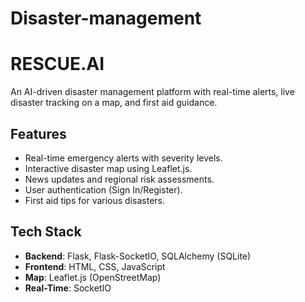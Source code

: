 # Disaster-management
# RESCUE.AI

An AI-driven disaster management platform with real-time alerts, live disaster tracking on a map, and first aid guidance.

## Features
- Real-time emergency alerts with severity levels.
- Interactive disaster map using Leaflet.js.
- News updates and regional risk assessments.
- User authentication (Sign In/Register).
- First aid tips for various disasters.

## Tech Stack
- **Backend**: Flask, Flask-SocketIO, SQLAlchemy (SQLite)
- **Frontend**: HTML, CSS, JavaScript
- **Map**: Leaflet.js (OpenStreetMap)
- **Real-Time**: SocketIO
